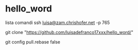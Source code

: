 # hello_word

lista comandi
ssh luisa@zam.chrishofer.net -p 765

git clone "https://github.com/luisadefranco17xxx/hello_word/" 

git config pull.rebase false


